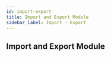 ```yaml
---
id: import-export
title: Import and Export Module
sidebar_label: Import - Export
---
```


## Import and Export Module